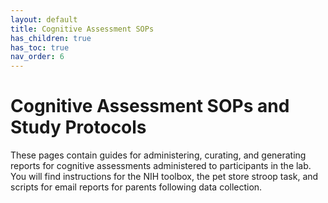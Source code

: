 ```yaml
---
layout: default
title: Cognitive Assessment SOPs
has_children: true
has_toc: true
nav_order: 6
---
```


# Cognitive Assessment SOPs and Study Protocols

These pages contain guides for administering, curating, and generating reports for cognitive assessments administered to participants in the lab. You will find instructions for the NIH toolbox, the pet store stroop task, and scripts for email reports for parents following data collection. 